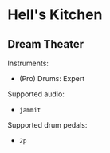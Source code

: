 # Hell's Kitchen

## Dream Theater

Instruments:

  * (Pro) Drums: Expert

Supported audio:

  * `jammit`

Supported drum pedals:

  * `2p`
